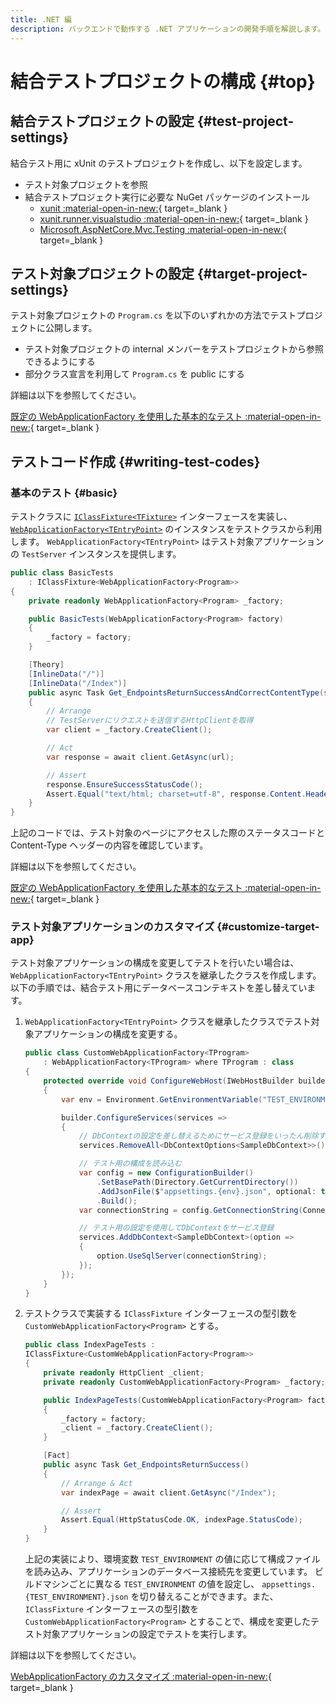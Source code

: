```yaml
---
title: .NET 編
description: バックエンドで動作する .NET アプリケーションの開発手順を解説します。
---
```


# 結合テストプロジェクトの構成 {#top}

## 結合テストプロジェクトの設定 {#test-project-settings}

結合テスト用に xUnit のテストプロジェクトを作成し、以下を設定します。

- テスト対象プロジェクトを参照
- 結合テストプロジェクト実行に必要な NuGet パッケージのインストール
    - [xunit :material-open-in-new:](https://www.nuget.org/packages/xunit){ target=_blank }
    - [xunit.runner.visualstudio :material-open-in-new:](https://www.nuget.org/packages/xunit.runner.visualstudio){ target=_blank }
    - [Microsoft.AspNetCore.Mvc.Testing :material-open-in-new:](https://www.nuget.org/packages/Microsoft.AspNetCore.Mvc.Testing){ target=_blank }

## テスト対象プロジェクトの設定 {#target-project-settings}

テスト対象プロジェクトの `Program.cs` を以下のいずれかの方法でテストプロジェクトに公開します。

- テスト対象プロジェクトの internal メンバーをテストプロジェクトから参照できるようにする
- 部分クラス宣言を利用して `Program.cs` を public にする

詳細は以下を参照してください。

[既定の WebApplicationFactory を使用した基本的なテスト :material-open-in-new:](https://learn.microsoft.com/ja-jp/aspnet/core/test/integration-tests#basic-tests-with-the-default-webapplicationfactory){ target=_blank }

## テストコード作成 {#writing-test-codes}

### 基本のテスト {#basic}

テストクラスに [`IClassFixture<TFixture>`](https://xunit.net/docs/shared-context#class-fixture) インターフェースを実装し、 [`WebApplicationFactory<TEntryPoint>`](https://learn.microsoft.com/ja-jp/dotnet/api/microsoft.aspnetcore.mvc.testing.webapplicationfactory-1) のインスタンスをテストクラスから利用します。
`WebApplicationFactory<TEntryPoint>` はテスト対象アプリケーションの `TestServer` インスタンスを提供します。

``` C# hl_lines="2"
public class BasicTests 
    : IClassFixture<WebApplicationFactory<Program>>
{
    private readonly WebApplicationFactory<Program> _factory;

    public BasicTests(WebApplicationFactory<Program> factory)
    {
        _factory = factory;
    }

    [Theory]
    [InlineData("/")]
    [InlineData("/Index")]
    public async Task Get_EndpointsReturnSuccessAndCorrectContentType(string url)
    {
        // Arrange
        // TestServerにリクエストを送信するHttpClientを取得
        var client = _factory.CreateClient();

        // Act
        var response = await client.GetAsync(url);

        // Assert
        response.EnsureSuccessStatusCode();
        Assert.Equal("text/html; charset=utf-8", response.Content.Headers.ContentType.ToString());
    }
}
```

上記のコードでは、テスト対象のページにアクセスした際のステータスコードと Content-Type ヘッダーの内容を確認しています。

詳細は以下を参照してください。

[既定の WebApplicationFactory を使用した基本的なテスト :material-open-in-new:](https://learn.microsoft.com/ja-jp/aspnet/core/test/integration-tests#basic-tests-with-the-default-webapplicationfactory){ target=_blank }

### テスト対象アプリケーションのカスタマイズ {#customize-target-app}

テスト対象アプリケーションの構成を変更してテストを行いたい場合は、 `WebApplicationFactory<TEntryPoint>` クラスを継承したクラスを作成します。
以下の手順では、結合テスト用にデータベースコンテキストを差し替えています。

1. `WebApplicationFactory<TEntryPoint>` クラスを継承したクラスでテスト対象アプリケーションの構成を変更する。

    ``` C#  hl_lines="2"
    public class CustomWebApplicationFactory<TProgram>
        : WebApplicationFactory<TProgram> where TProgram : class
    {
        protected override void ConfigureWebHost(IWebHostBuilder builder)
        {
            var env = Environment.GetEnvironmentVariable("TEST_ENVIRONMENT") ?? Environments.Development;

            builder.ConfigureServices(services =>
            {
                // DbContextの設定を差し替えるためにサービス登録をいったん削除する
                services.RemoveAll<DbContextOptions<SampleDbContext>>();

                // テスト用の構成を読み込む
                var config = new ConfigurationBuilder()
                    .SetBasePath(Directory.GetCurrentDirectory())
                    .AddJsonFile($"appsettings.{env}.json", optional: true, reloadOnChange: true)
                    .Build();
                var connectionString = config.GetConnectionString(ConnectionStringName);

                // テスト用の設定を使用してDbContextをサービス登録
                services.AddDbContext<SampleDbContext>(option =>
                {
                    option.UseSqlServer(connectionString);
                });
            });
        }
    }
    ```

1. テストクラスで実装する `IClassFixture` インターフェースの型引数を `CustomWebApplicationFactory<Program>` とする。

    ``` C# hl_lines="2"
    public class IndexPageTests :
    IClassFixture<CustomWebApplicationFactory<Program>>
    {
        private readonly HttpClient _client;
        private readonly CustomWebApplicationFactory<Program> _factory;

        public IndexPageTests(CustomWebApplicationFactory<Program> factory)
        {
            _factory = factory;
            _client = _factory.CreateClient();
        }

        [Fact]
        public async Task Get_EndpointsReturnSuccess()
        {
            // Arrange & Act
            var indexPage = await client.GetAsync("/Index");

            // Assert
            Assert.Equal(HttpStatusCode.OK, indexPage.StatusCode);
        }
    }
    ```

    上記の実装により、環境変数 `TEST_ENVIRONMENT` の値に応じて構成ファイルを読み込み、アプリケーションのデータベース接続先を変更しています。
    ビルドマシンごとに異なる `TEST_ENVIRONMENT` の値を設定し、 `appsettings.{TEST_ENVIRONMENT}.json` を切り替えることができます。また、 `IClassFixture` インターフェースの型引数を `CustomWebApplicationFactory<Program>` とすることで、構成を変更したテスト対象アプリケーションの設定でテストを実行します。

詳細は以下を参照してください。

[WebApplicationFactory のカスタマイズ :material-open-in-new:](https://learn.microsoft.com/ja-jp/aspnet/core/test/integration-tests#customize-webapplicationfactory){ target=_blank }
